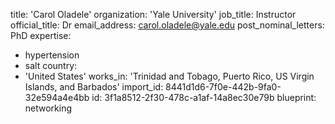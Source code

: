 title: 'Carol Oladele'
organization: 'Yale University'
job_title: Instructor
official_title: Dr
email_address: carol.oladele@yale.edu
post_nominal_letters: PhD
expertise:
  - hypertension
  - salt
country:
  - 'United States'
works_in: 'Trinidad and Tobago, Puerto Rico, US Virgin Islands, and Barbados'
import_id: 8441d1d6-7f0e-442b-9fa0-32e594a4e4bb
id: 3f1a8512-2f30-478c-a1af-14a8ec30e79b
blueprint: networking
